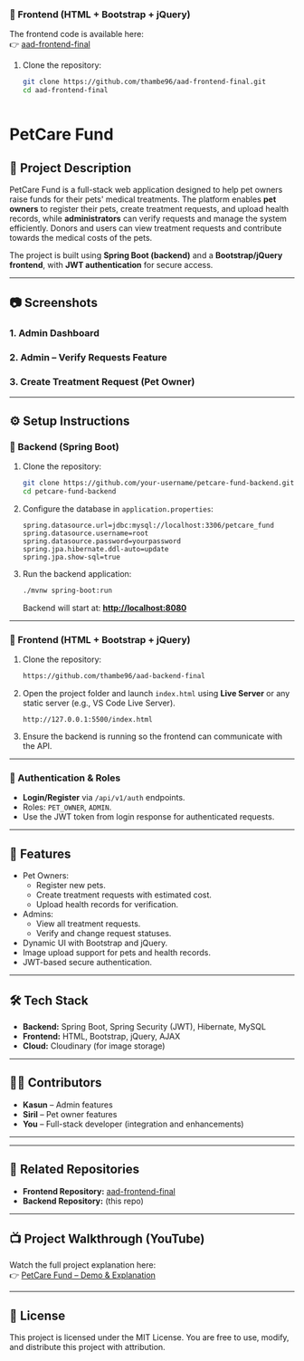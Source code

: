 
### 🔹 Frontend (HTML + Bootstrap + jQuery)

The frontend code is available here:  
👉 [aad-frontend-final](https://github.com/thambe96/aad-frontend-final)

1. Clone the repository:

   ```bash
   git clone https://github.com/thambe96/aad-frontend-final.git
   cd aad-frontend-final



# PetCare Fund

## 📌 Project Description

PetCare Fund is a full-stack web application designed to help pet owners raise funds for their pets' medical treatments. The platform enables **pet owners** to register their pets, create treatment requests, and upload health records, while **administrators** can verify requests and manage the system efficiently. Donors and users can view treatment requests and contribute towards the medical costs of the pets.

The project is built using **Spring Boot (backend)** and a **Bootstrap/jQuery frontend**, with **JWT authentication** for secure access.

---

## 📷 Screenshots

### 1. Admin Dashboard



### 2. Admin – Verify Requests Feature



### 3. Create Treatment Request (Pet Owner)



---

## ⚙️ Setup Instructions

### 🔹 Backend (Spring Boot)

1. Clone the repository:

   ```bash
   git clone https://github.com/your-username/petcare-fund-backend.git
   cd petcare-fund-backend
   ```

2. Configure the database in `application.properties`:

   ```properties
   spring.datasource.url=jdbc:mysql://localhost:3306/petcare_fund
   spring.datasource.username=root
   spring.datasource.password=yourpassword
   spring.jpa.hibernate.ddl-auto=update
   spring.jpa.show-sql=true
   ```

3. Run the backend application:

   ```bash
   ./mvnw spring-boot:run
   ```

   Backend will start at: [**http://localhost:8080**](http://localhost:8080)

---

### 🔹 Frontend (HTML + Bootstrap + jQuery)

1. Clone the repository:

   ```bash
   https://github.com/thambe96/aad-backend-final
   
   ```

2. Open the project folder and launch `index.html` using **Live Server** or any static server (e.g., VS Code Live Server).

   ```
   http://127.0.0.1:5500/index.html
   ```

3. Ensure the backend is running so the frontend can communicate with the API.

---

### 🔹 Authentication & Roles

- **Login/Register** via `/api/v1/auth` endpoints.
- Roles: `PET_OWNER`, `ADMIN`.
- Use the JWT token from login response for authenticated requests.

---

## 🚀 Features

- Pet Owners:
  - Register new pets.
  - Create treatment requests with estimated cost.
  - Upload health records for verification.
- Admins:
  - View all treatment requests.
  - Verify and change request statuses.
- Dynamic UI with Bootstrap and jQuery.
- Image upload support for pets and health records.
- JWT-based secure authentication.

---

## 🛠️ Tech Stack

- **Backend:** Spring Boot, Spring Security (JWT), Hibernate, MySQL
- **Frontend:** HTML, Bootstrap, jQuery, AJAX
- **Cloud:** Cloudinary (for image storage)

---

## 👨‍💻 Contributors

- **Kasun** – Admin features
- **Siril** – Pet owner features
- **You** – Full-stack developer (integration and enhancements)

---


---

## 🔗 Related Repositories

- **Frontend Repository:** [aad-frontend-final](https://github.com/thambe96/aad-frontend-final)
- **Backend Repository:** (this repo)

---

## 📺 Project Walkthrough (YouTube)

Watch the full project explanation here:  
👉 [PetCare Fund – Demo & Explanation](https://youtu.be/sykRU8xtZ4s)

---






## 📜 License

This project is licensed under the MIT License. You are free to use, modify, and distribute this project with attribution.

